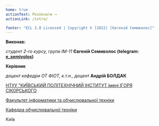 ```yaml
---
home: true
actionText: Розпочати →
actionLink: /intro/

footer: "ECL 2.0 Licensed | Copyright © [2022] [Євгеній Семиволос]"
---
```



**Виконав:** 

*студент 2-го курсу, групи ІМ-11*<span padding-right:5em></span> **Євгеній Семиволос (telegram: [e_semivolos](https://t.me/e_semivolos))**

**Керівник**

*доцент кафедри ОТ ФІОТ, к.т.н., доцент*<span padding-right:5em></span> **Андрій БОЛДАК** 

[НТУУ "КИЇВСЬКИЙ ПОЛІТЕХНІЧНИЙ ІНСТИТУТ імені ІГОРЯ СІКОРСЬКОГО](https://kpi.ua/)

[Факультет інформатики та обчислювальної техніки](https://fiot.kpi.ua/)

[Кафедра обчислювальної техніки](https://comsys.kpi.ua/)

Київ
